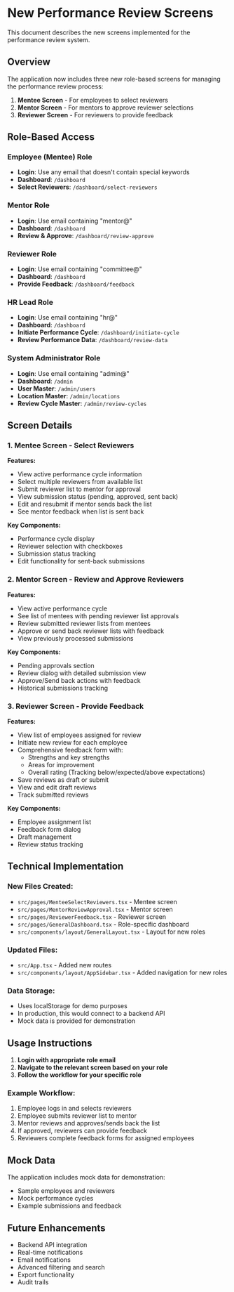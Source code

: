 # New Performance Review Screens

This document describes the new screens implemented for the performance review system.

## Overview

The application now includes three new role-based screens for managing the performance review process:

1. **Mentee Screen** - For employees to select reviewers
2. **Mentor Screen** - For mentors to approve reviewer selections
3. **Reviewer Screen** - For reviewers to provide feedback

## Role-Based Access

### Employee (Mentee) Role
- **Login**: Use any email that doesn't contain special keywords
- **Dashboard**: `/dashboard`
- **Select Reviewers**: `/dashboard/select-reviewers`

### Mentor Role
- **Login**: Use email containing "mentor@"
- **Dashboard**: `/dashboard`
- **Review & Approve**: `/dashboard/review-approve`

### Reviewer Role
- **Login**: Use email containing "committee@"
- **Dashboard**: `/dashboard`
- **Provide Feedback**: `/dashboard/feedback`

### HR Lead Role
- **Login**: Use email containing "hr@"
- **Dashboard**: `/dashboard`
- **Initiate Performance Cycle**: `/dashboard/initiate-cycle`
- **Review Performance Data**: `/dashboard/review-data`

### System Administrator Role
- **Login**: Use email containing "admin@"
- **Dashboard**: `/admin`
- **User Master**: `/admin/users`
- **Location Master**: `/admin/locations`
- **Review Cycle Master**: `/admin/review-cycles`

## Screen Details

### 1. Mentee Screen - Select Reviewers

**Features:**
- View active performance cycle information
- Select multiple reviewers from available list
- Submit reviewer list to mentor for approval
- View submission status (pending, approved, sent back)
- Edit and resubmit if mentor sends back the list
- See mentor feedback when list is sent back

**Key Components:**
- Performance cycle display
- Reviewer selection with checkboxes
- Submission status tracking
- Edit functionality for sent-back submissions

### 2. Mentor Screen - Review and Approve Reviewers

**Features:**
- View active performance cycle
- See list of mentees with pending reviewer list approvals
- Review submitted reviewer lists from mentees
- Approve or send back reviewer lists with feedback
- View previously processed submissions

**Key Components:**
- Pending approvals section
- Review dialog with detailed submission view
- Approve/Send back actions with feedback
- Historical submissions tracking

### 3. Reviewer Screen - Provide Feedback

**Features:**
- View list of employees assigned for review
- Initiate new review for each employee
- Comprehensive feedback form with:
  - Strengths and key strengths
  - Areas for improvement
  - Overall rating (Tracking below/expected/above expectations)
- Save reviews as draft or submit
- View and edit draft reviews
- Track submitted reviews

**Key Components:**
- Employee assignment list
- Feedback form dialog
- Draft management
- Review status tracking

## Technical Implementation

### New Files Created:
- `src/pages/MenteeSelectReviewers.tsx` - Mentee screen
- `src/pages/MentorReviewApproval.tsx` - Mentor screen
- `src/pages/ReviewerFeedback.tsx` - Reviewer screen
- `src/pages/GeneralDashboard.tsx` - Role-specific dashboard
- `src/components/layout/GeneralLayout.tsx` - Layout for new roles

### Updated Files:
- `src/App.tsx` - Added new routes
- `src/components/layout/AppSidebar.tsx` - Added navigation for new roles

### Data Storage:
- Uses localStorage for demo purposes
- In production, this would connect to a backend API
- Mock data is provided for demonstration

## Usage Instructions

1. **Login with appropriate role email**
2. **Navigate to the relevant screen based on your role**
3. **Follow the workflow for your specific role**

### Example Workflow:
1. Employee logs in and selects reviewers
2. Employee submits reviewer list to mentor
3. Mentor reviews and approves/sends back the list
4. If approved, reviewers can provide feedback
5. Reviewers complete feedback forms for assigned employees

## Mock Data

The application includes mock data for demonstration:
- Sample employees and reviewers
- Mock performance cycles
- Example submissions and feedback

## Future Enhancements

- Backend API integration
- Real-time notifications
- Email notifications
- Advanced filtering and search
- Export functionality
- Audit trails
